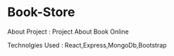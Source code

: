 # Book-Store
About Project : Project About Book Online

Technolgies Used : React,Express,MongoDb,Bootstrap 
